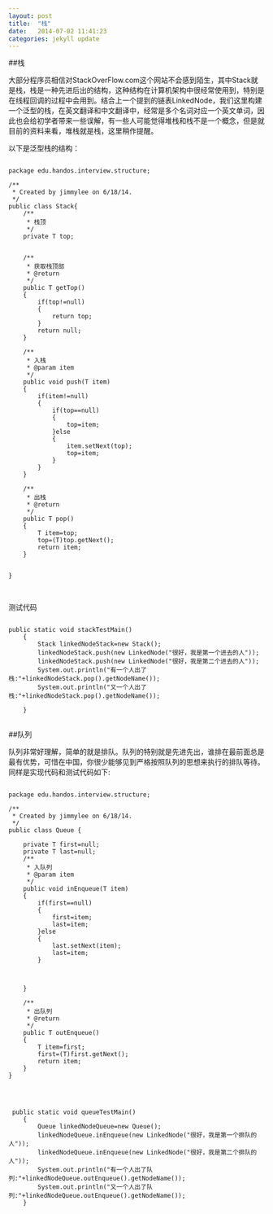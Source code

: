 ```yaml
---
layout: post
title:  "栈"
date:   2014-07-02 11:41:23
categories: jekyll update
---
```

##栈

大部分程序员相信对StackOverFlow.com这个网站不会感到陌生，其中Stack就是栈，栈是一种先进后出的结构，这种结构在计算机架构中很经常使用到，特别是在线程回调的过程中会用到。结合上一个提到的链表LinkedNode，我们这里构建一个泛型的栈，在英文翻译和中文翻译中，经常是多个名词对应一个英文单词，因此也会给初学者带来一些误解，有一些人可能觉得堆栈和栈不是一个概念，但是就目前的资料来看，堆栈就是栈，这里稍作提醒。

以下是泛型栈的结构：
<pre>
<code>
package edu.handos.interview.structure;

/**
 * Created by jimmylee on 6/18/14.
 */
public class Stack<T extends LinkedNode>{
    /**
     * 栈顶
     */
    private T top;


    /** 
     * 获取栈顶部
     * @return
     */
    public T getTop()
    {
        if(top!=null)
        {
            return top;
        }
        return null;
    }

    /**
     * 入栈
     * @param item
     */
    public void push(T item)
    {
        if(item!=null)
        {
            if(top==null)
            {
                top=item;
            }else
            {
                item.setNext(top);
                top=item;
            }
        }
    }

    /**
     * 出栈
     * @return
     */
    public T pop()
    {
        T item=top;
        top=(T)top.getNext();
        return item;
    }


}

</code>
</pre>

测试代码
<pre>
<code>
public static void stackTestMain()
    {
        Stack<LinkedNode> linkedNodeStack=new Stack<LinkedNode>();
        linkedNodeStack.push(new LinkedNode("很好，我是第一个进去的人"));
        linkedNodeStack.push(new LinkedNode("很好，我是第二个进去的人"));
        System.out.println("有一个人出了栈:"+linkedNodeStack.pop().getNodeName());
        System.out.println("又一个人出了栈:"+linkedNodeStack.pop().getNodeName());

    }
</code>
</pre>

##队列

队列非常好理解，简单的就是排队。队列的特别就是先进先出，谁排在最前面总是最有优势，可惜在中国，你很少能够见到严格按照队列的思想来执行的排队等待。
同样是实现代码和测试代码如下:
<pre>
<code>
package edu.handos.interview.structure;

/**
 * Created by jimmylee on 6/18/14.
 */
public class Queue<T extends LinkedNode> {

    private T first=null;
    private T last=null;
    /**
     * 入队列
     * @param item
     */
    public void inEnqueue(T item)
    {
        if(first==null)
        {
            first=item;
            last=item;
        }else
        {
            last.setNext(item);
            last=item;
        }



    }

    /**
     * 出队列
     * @return
     */
    public T outEnqueue()
    {
        T item=first;
        first=(T)first.getNext();
        return item;
    }
}

</code>
</pre>

<pre>
<code>
 public static void queueTestMain()
    {
        Queue<LinkedNode> linkedNodeQueue=new Queue<LinkedNode>();
        linkedNodeQueue.inEnqueue(new LinkedNode("很好，我是第一个排队的人"));
        linkedNodeQueue.inEnqueue(new LinkedNode("很好，我是第二个排队的人"));
        System.out.println("有一个人出了队列:"+linkedNodeQueue.outEnqueue().getNodeName());
        System.out.println("又一个人出了队列:"+linkedNodeQueue.outEnqueue().getNodeName());
    }
</code>
</pre>
